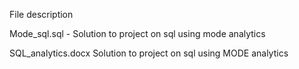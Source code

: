 
File description

Mode_sql.sql - Solution to project on sql using mode analytics

SQL_analytics.docx	Solution to project on sql using MODE analytics
